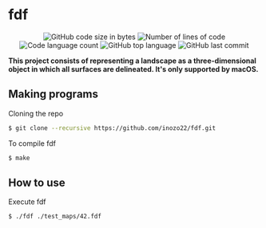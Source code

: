 <h1>
	fdf
</h1>

<p align="center">
	<img alt="GitHub code size in bytes" src="https://img.shields.io/github/languages/code-size/inozo22/fdf?color=lightblue" />
	<img alt="Number of lines of code" src="https://img.shields.io/tokei/lines/github/inozo22/fdf?color=critical" />
	<img alt="Code language count" src="https://img.shields.io/github/languages/count/inozo22/fdf?color=yellow" />
	<img alt="GitHub top language" src="https://img.shields.io/github/languages/top/inozo22/fdf?color=blue" />
	<img alt="GitHub last commit" src="https://img.shields.io/github/last-commit/inozo22/fdf?color=green" />
</p>

<p>
	<b>This project consists of representing a landscape as a three-dimensional object in which all surfaces are delineated. It's only supported by macOS.</b><br>
</p>

## Making programs

Cloning the repo
```bash
$ git clone --recursive https://github.com/inozo22/fdf.git
```
To compile fdf

```bash
$ make
```

## How to use

Execute fdf

```bash
$ ./fdf ./test_maps/42.fdf
```
